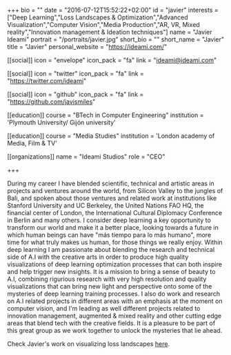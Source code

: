 +++
bio = ""
date = "2016-07-12T15:52:22+02:00"
id = "javier"
interests = ["Deep Learning","Loss Landscapes & Optimization","Advanced Visualization","Computer Vision","Media Production","AR, VR, Mixed reality","Innovation management & Ideation techniques"]
name = "Javier Ideami"
portrait = "/portraits/javier.jpg"
short_bio = ""
short_name = "Javier"
title = "Javier"
personal_website = "https://ideami.com/"

[[social]]
    icon = "envelope"
    icon_pack = "fa"
    link = "ideami@ideami.com"

[[social]]
    icon = "twitter"
    icon_pack = "fa"
    link = "https://twitter.com/ideami"

[[social]]
    icon = "github"
    icon_pack = "fa"
    link = "https://github.com/javismiles"

[[education]]
    course = "BTech in Computer Engineering"
    institution = 'Plymouth University/ Gijón university'

[[education]]
    course = "Media Studies"
    institution = 'London academy of Media, Film & TV'

[[organizations]]
    name = "Ideami Studios"
    role = "CEO"

+++

During my career I have blended scientific, technical and artistic areas in projects and ventures around the world, from Silicon Valley to the jungles of Bali, and spoken about those ventures and related work at institutions like Stanford University and UC Berkeley, the United Nations FAO HQ, the financial center of London, the International Cultural Diplomacy Conference in Berlin and many others. I consider deep learning a key opportunity to transform our world and make it a better place, looking towards a future in which human beings can have "más tiempo para lo más humano", more time for what truly makes us human, for those things we really enjoy. Within deep learning I am passionate about blending the research and technical side of A.I with the creative arts in order to produce high quality visualizations of deep learning optimization processes that can both inspire and help trigger new insights. It is a mission to bring a sense of beauty to A.I, combining rigurious research with very high resolution and quality visualizations that can bring new light and perspective onto some of the mysteries of deep learning training processes. I also do work and research on A.I related projects in different areas with an emphasis at the moment on computer vision, and I'm leading as well different projects related to innovation management, augmented & mixed reality and other cutting edge areas that blend tech with the creative fields.
It is a pleasure to be part of this great group as we work together to unlock the mysteries that lie ahead.

Check Javier's work on visualizing loss landscapes [here](http://losslandscape.com/). 


